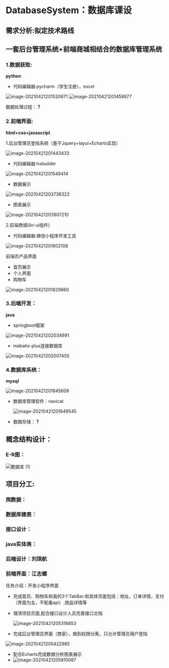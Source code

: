 # DatabaseSystem：数据库课设

## 需求分析:拟定技术路线

## 一套后台管理系统+前端商城相结合的数据库管理系统

### 1.数据获取:

**python**

- 代码编辑器:pycharm（学生注册），excel

 ![image-20210421201520671](https://user-images.githubusercontent.com/64359779/image-20210421201520671.png)
 ![image-20210421201458877](README/image-20210421201458877.png) 

数据处理过程：**？**

### 2.前端界面:

**html+css+javascript**

1.后台管理员登陆系统（基于Jquery+layui+Echarts实现）

![image-20210421201443433](README/image-20210421201443433.png)

- 代码编辑器:hxbuilder

![image-20210421201548414](README/image-20210421201548414.png)

- 数据展示

![image-20210421203738322](README/image-20210421203738322.png)

- 图表展示

![image-20210421203907210](README/image-20210421203907210.png)

2.前端商城(lin-ui组件)

- 代码编辑器:微信小程序开发工具

![image-20210421201602108](README/image-20210421201602108.png)

前端农产品界面

- 首页展示
- 个人界面
- 购物车

![image-20210421201829860](README/image-20210421201829860.png)

### 3.后端开发：

**java**

- springboot框架

![image-20210421202034991](README/image-20210421202034991.png)

- mabatis-plus连接数据库

![image-20210421202007455](README/image-20210421202007455.png)

### 4.数据库系统：

**mysql**

![image-20210421201845609](README/image-20210421201845609.png)

- 数据库管理软件：navicat 

  ![image-20210421201649545](README/image-20210421201649545-1619009457070.png)

- 数据存储：**？**



## 概念结构设计：

### E-R图：

![数据库 (1)](README/%E6%95%B0%E6%8D%AE%E5%BA%93%20(1)-1619009451954.jpg)

## 项目分工:

### 爬数据：



### 数据库建表：



### 接口设计：



### java实体类：



### 后端设计：刘琪航



### 前端界面：江志健

任务介绍：开发小程序界面

- 完成首页、购物车和我的3个TabBar:和具体页面包括：地址，订单详情，支付（界面为主，不配备api）,商品详情等

- 理清项目页面,配合接口设计人员完善接口文档

  ![image-20210421205316853](README/image-20210421205316853.png)

- 完成后台管理员界面（商家），做到权限分离，只允许管理员用户登陆

![image-20210421205422985](README/image-20210421205422985.png)

- 配合Echarts完成数据分析图表展示
- ![image-20210421205810087](README/image-20210421205810087.png)
